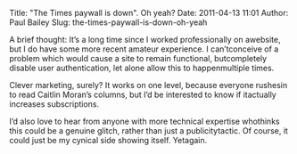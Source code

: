 Title: "The Times paywall is down". Oh yeah?
Date: 2011-04-13 11:01
Author: Paul Bailey
Slug: the-times-paywall-is-down-oh-yeah

A brief thought: It’s a long time since I worked professionally on
awebsite, but I do have some more recent amateur experience. I
can’tconceive of a problem which would cause a site to remain
functional, butcompletely disable user authentication, let alone allow
this to happenmultiple times.

Clever marketing, surely? It works on one level, because everyone
rushesin to read Caitlin Moran’s columns, but I’d be interested to know
if itactually increases subscriptions.

I’d also love to hear from anyone with more technical expertise
whothinks this could be a genuine glitch, rather than just a
publicitytactic. Of course, it could just be my cynical side showing
itself. Yetagain.
